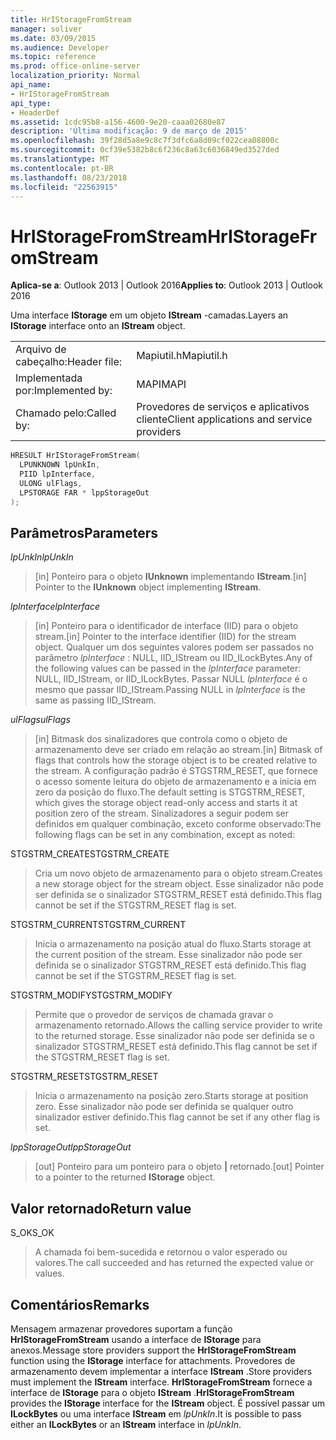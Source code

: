 ```yaml
---
title: HrIStorageFromStream
manager: soliver
ms.date: 03/09/2015
ms.audience: Developer
ms.topic: reference
ms.prod: office-online-server
localization_priority: Normal
api_name:
- HrIStorageFromStream
api_type:
- HeaderDef
ms.assetid: 1cdc95b8-a156-4600-9e20-caaa02680e87
description: 'Última modificação: 9 de março de 2015'
ms.openlocfilehash: 39f28d5a8e9c8c7f3dfc6a8d09cf022cea08800c
ms.sourcegitcommit: 0cf39e5382b8c6f236c8a63c6036849ed3527ded
ms.translationtype: MT
ms.contentlocale: pt-BR
ms.lasthandoff: 08/23/2018
ms.locfileid: "22563915"
---
```

# <a name="hristoragefromstream"></a><span data-ttu-id="3babd-103">HrIStorageFromStream</span><span class="sxs-lookup"><span data-stu-id="3babd-103">HrIStorageFromStream</span></span>

  
  
<span data-ttu-id="3babd-104">**Aplica-se a**: Outlook 2013 | Outlook 2016</span><span class="sxs-lookup"><span data-stu-id="3babd-104">**Applies to**: Outlook 2013 | Outlook 2016</span></span> 
  
<span data-ttu-id="3babd-105">Uma interface **IStorage** em um objeto **IStream** -camadas.</span><span class="sxs-lookup"><span data-stu-id="3babd-105">Layers an **IStorage** interface onto an **IStream** object.</span></span> 
  
|||
|:-----|:-----|
|<span data-ttu-id="3babd-106">Arquivo de cabeçalho:</span><span class="sxs-lookup"><span data-stu-id="3babd-106">Header file:</span></span>  <br/> |<span data-ttu-id="3babd-107">Mapiutil.h</span><span class="sxs-lookup"><span data-stu-id="3babd-107">Mapiutil.h</span></span>  <br/> |
|<span data-ttu-id="3babd-108">Implementada por:</span><span class="sxs-lookup"><span data-stu-id="3babd-108">Implemented by:</span></span>  <br/> |<span data-ttu-id="3babd-109">MAPI</span><span class="sxs-lookup"><span data-stu-id="3babd-109">MAPI</span></span>  <br/> |
|<span data-ttu-id="3babd-110">Chamado pelo:</span><span class="sxs-lookup"><span data-stu-id="3babd-110">Called by:</span></span>  <br/> |<span data-ttu-id="3babd-111">Provedores de serviços e aplicativos cliente</span><span class="sxs-lookup"><span data-stu-id="3babd-111">Client applications and service providers</span></span>  <br/> |
   
```cpp
HRESULT HrIStorageFromStream(
  LPUNKNOWN lpUnkIn,
  PIID lpInterface,
  ULONG ulFlags,
  LPSTORAGE FAR * lppStorageOut
);
```

## <a name="parameters"></a><span data-ttu-id="3babd-112">Parâmetros</span><span class="sxs-lookup"><span data-stu-id="3babd-112">Parameters</span></span>

 <span data-ttu-id="3babd-113">_lpUnkIn_</span><span class="sxs-lookup"><span data-stu-id="3babd-113">_lpUnkIn_</span></span>
  
> <span data-ttu-id="3babd-114">[in] Ponteiro para o objeto **IUnknown** implementando **IStream**.</span><span class="sxs-lookup"><span data-stu-id="3babd-114">[in] Pointer to the **IUnknown** object implementing **IStream**.</span></span> 
    
 <span data-ttu-id="3babd-115">_lpInterface_</span><span class="sxs-lookup"><span data-stu-id="3babd-115">_lpInterface_</span></span>
  
> <span data-ttu-id="3babd-116">[in] Ponteiro para o identificador de interface (IID) para o objeto stream.</span><span class="sxs-lookup"><span data-stu-id="3babd-116">[in] Pointer to the interface identifier (IID) for the stream object.</span></span> <span data-ttu-id="3babd-117">Qualquer um dos seguintes valores podem ser passados no parâmetro _lpInterface_ : NULL, IID_IStream ou IID_ILockBytes.</span><span class="sxs-lookup"><span data-stu-id="3babd-117">Any of the following values can be passed in the  _lpInterface_ parameter: NULL, IID_IStream, or IID_ILockBytes.</span></span> <span data-ttu-id="3babd-118">Passar NULL _lpInterface_ é o mesmo que passar IID_IStream.</span><span class="sxs-lookup"><span data-stu-id="3babd-118">Passing NULL in  _lpInterface_ is the same as passing IID_IStream.</span></span> 
    
 <span data-ttu-id="3babd-119">_ulFlags_</span><span class="sxs-lookup"><span data-stu-id="3babd-119">_ulFlags_</span></span>
  
> <span data-ttu-id="3babd-120">[in] Bitmask dos sinalizadores que controla como o objeto de armazenamento deve ser criado em relação ao stream.</span><span class="sxs-lookup"><span data-stu-id="3babd-120">[in] Bitmask of flags that controls how the storage object is to be created relative to the stream.</span></span> <span data-ttu-id="3babd-121">A configuração padrão é STGSTRM_RESET, que fornece o acesso somente leitura do objeto de armazenamento e a inicia em zero da posição do fluxo.</span><span class="sxs-lookup"><span data-stu-id="3babd-121">The default setting is STGSTRM_RESET, which gives the storage object read-only access and starts it at position zero of the stream.</span></span> <span data-ttu-id="3babd-122">Sinalizadores a seguir podem ser definidos em qualquer combinação, exceto conforme observado:</span><span class="sxs-lookup"><span data-stu-id="3babd-122">The following flags can be set in any combination, except as noted:</span></span>
    
<span data-ttu-id="3babd-123">STGSTRM_CREATE</span><span class="sxs-lookup"><span data-stu-id="3babd-123">STGSTRM_CREATE</span></span> 
  
> <span data-ttu-id="3babd-124">Cria um novo objeto de armazenamento para o objeto stream.</span><span class="sxs-lookup"><span data-stu-id="3babd-124">Creates a new storage object for the stream object.</span></span> <span data-ttu-id="3babd-125">Esse sinalizador não pode ser definida se o sinalizador STGSTRM_RESET está definido.</span><span class="sxs-lookup"><span data-stu-id="3babd-125">This flag cannot be set if the STGSTRM_RESET flag is set.</span></span> 
    
<span data-ttu-id="3babd-126">STGSTRM_CURRENT</span><span class="sxs-lookup"><span data-stu-id="3babd-126">STGSTRM_CURRENT</span></span> 
  
> <span data-ttu-id="3babd-127">Inicia o armazenamento na posição atual do fluxo.</span><span class="sxs-lookup"><span data-stu-id="3babd-127">Starts storage at the current position of the stream.</span></span> <span data-ttu-id="3babd-128">Esse sinalizador não pode ser definida se o sinalizador STGSTRM_RESET está definido.</span><span class="sxs-lookup"><span data-stu-id="3babd-128">This flag cannot be set if the STGSTRM_RESET flag is set.</span></span> 
    
<span data-ttu-id="3babd-129">STGSTRM_MODIFY</span><span class="sxs-lookup"><span data-stu-id="3babd-129">STGSTRM_MODIFY</span></span> 
  
> <span data-ttu-id="3babd-130">Permite que o provedor de serviços de chamada gravar o armazenamento retornado.</span><span class="sxs-lookup"><span data-stu-id="3babd-130">Allows the calling service provider to write to the returned storage.</span></span> <span data-ttu-id="3babd-131">Esse sinalizador não pode ser definida se o sinalizador STGSTRM_RESET está definido.</span><span class="sxs-lookup"><span data-stu-id="3babd-131">This flag cannot be set if the STGSTRM_RESET flag is set.</span></span> 
    
<span data-ttu-id="3babd-132">STGSTRM_RESET</span><span class="sxs-lookup"><span data-stu-id="3babd-132">STGSTRM_RESET</span></span> 
  
> <span data-ttu-id="3babd-133">Inicia o armazenamento na posição zero.</span><span class="sxs-lookup"><span data-stu-id="3babd-133">Starts storage at position zero.</span></span> <span data-ttu-id="3babd-134">Esse sinalizador não pode ser definida se qualquer outro sinalizador estiver definido.</span><span class="sxs-lookup"><span data-stu-id="3babd-134">This flag cannot be set if any other flag is set.</span></span> 
    
 <span data-ttu-id="3babd-135">_lppStorageOut_</span><span class="sxs-lookup"><span data-stu-id="3babd-135">_lppStorageOut_</span></span>
  
> <span data-ttu-id="3babd-136">[out] Ponteiro para um ponteiro para o objeto **|** retornado.</span><span class="sxs-lookup"><span data-stu-id="3babd-136">[out] Pointer to a pointer to the returned **IStorage** object.</span></span> 
    
## <a name="return-value"></a><span data-ttu-id="3babd-137">Valor retornado</span><span class="sxs-lookup"><span data-stu-id="3babd-137">Return value</span></span>

<span data-ttu-id="3babd-138">S_OK</span><span class="sxs-lookup"><span data-stu-id="3babd-138">S_OK</span></span> 
  
> <span data-ttu-id="3babd-139">A chamada foi bem-sucedida e retornou o valor esperado ou valores.</span><span class="sxs-lookup"><span data-stu-id="3babd-139">The call succeeded and has returned the expected value or values.</span></span>
    
## <a name="remarks"></a><span data-ttu-id="3babd-140">Comentários</span><span class="sxs-lookup"><span data-stu-id="3babd-140">Remarks</span></span>

<span data-ttu-id="3babd-141">Mensagem armazenar provedores suportam a função **HrIStorageFromStream** usando a interface de **IStorage** para anexos.</span><span class="sxs-lookup"><span data-stu-id="3babd-141">Message store providers support the **HrIStorageFromStream** function using the **IStorage** interface for attachments.</span></span> <span data-ttu-id="3babd-142">Provedores de armazenamento devem implementar a interface **IStream** .</span><span class="sxs-lookup"><span data-stu-id="3babd-142">Store providers must implement the **IStream** interface.</span></span> <span data-ttu-id="3babd-143">**HrIStorageFromStream** fornece a interface de **IStorage** para o objeto **IStream** .</span><span class="sxs-lookup"><span data-stu-id="3babd-143">**HrIStorageFromStream** provides the **IStorage** interface for the **IStream** object.</span></span> <span data-ttu-id="3babd-144">É possível passar um **ILockBytes** ou uma interface **IStream** em _lpUnkIn_.</span><span class="sxs-lookup"><span data-stu-id="3babd-144">It is possible to pass either an **ILockBytes** or an **IStream** interface in  _lpUnkIn_.</span></span> 
  

